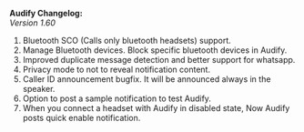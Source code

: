 <b>Audify Changelog:</b><br/>
<i>Version 1.60</i><br/>
1. Bluetooth SCO (Calls only bluetooth headsets) support.<br/>
2. Manage Bluetooth devices. Block specific bluetooth devices in Audify.<br/>
3. Improved duplicate message detection and better support for whatsapp.<br/>
4. Privacy mode to not to reveal notification content.<br/>
5. Caller ID announcement bugfix. It will be announced always in the speaker.<br/>
6. Option to post a sample notification to test Audify.<br/>
7. When you connect a headset with Audify in disabled state, Now Audify posts quick enable notification. <br/>
